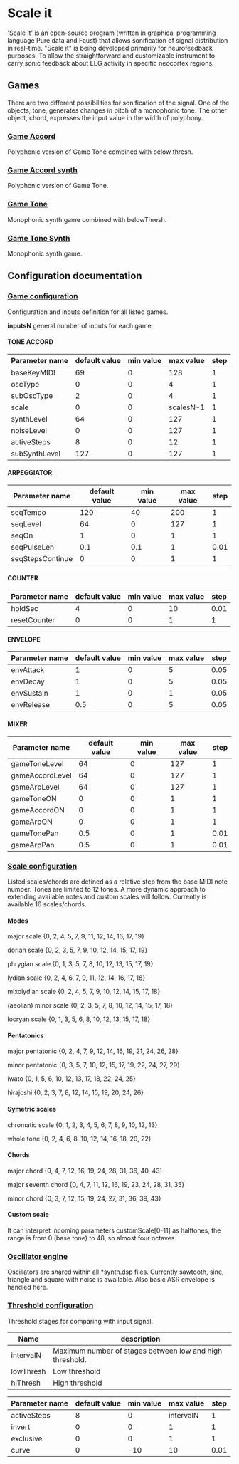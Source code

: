 # Scale it

'Scale it' is an open-source program (written in graphical programming language Pure data and Faust) that allows sonification of signal distribution in real-time. "Scale it" is being developed primarily for neurofeedback purposes. To allow the straightforward and customizable instrument to carry sonic feedback about EEG activity in specific neocortex regions.

## Games

There are two different possibilities for sonification of the signal. One of the objects, tone, generates changes in pitch of a monophonic tone. The other object, chord, expresses the input value in the width of polyphony.

<!--transcribe-->

### [Game Accord](gameAccord.dsp)
Polyphonic version of Game Tone combined with below thresh.

### [Game Accord synth](gameAccordSynth.dsp)
Polyphonic version of Game Tone.

### [Game Tone](gameTone.dsp)
Monophonic synth game combined with belowThresh.

### [Game Tone Synth](gameToneSynth.dsp)
Monophonic synth game.

<!--/transcribe-->

## Configuration documentation

<!--transcribe-->

### [Game configuration](libs/gameConfig.lib)
Configuration and inputs definition for all listed games.

**inputsN** general number of inputs for each game

#### TONE ACCORD
| Parameter name | default value | min value | max value | step |
| --- | --- | --- | --- | --- |
|baseKeyMIDI|69|0|128|1|
|oscType|0|0|4|1|
|subOscType|2|0|4|1|
|scale|0|0|scalesN-1|1|
|synthLevel|64|0|127|1|
|noiseLevel|0|0|127|1|
|activeSteps|8|0|12|1|
|subSynthLevel|127|0|127|1|

#### ARPEGGIATOR
| Parameter name | default value | min value | max value | step |
| --- | --- | --- | --- | --- |
|seqTempo|120|40|200|1|
|seqLevel|64|0|127|1|
|seqOn|1|0|1|1|
|seqPulseLen|0.1|0.1|1|0.01|
|seqStepsContinue|0|0|1|1|

#### COUNTER
| Parameter name | default value | min value | max value | step |
| --- | --- | --- | --- | --- |
|holdSec|4|0|10|0.01|
|resetCounter|0|0|1|1|

#### ENVELOPE 
| Parameter name | default value | min value | max value | step |
| --- | --- | --- | --- | --- |
|envAttack|1|0|5|0.05|
|envDecay|1|0|5|0.05|
|envSustain|1|0|1|0.05|
|envRelease|0.5|0|5|0.05|

#### MIXER
| Parameter name | default value | min value | max value | step |
| --- | --- | --- | --- | --- |
|gameToneLevel|64|0|127|1|
|gameAccordLevel|64|0|127|1|
|gameArpLevel|64|0|127|1|
|gameToneON|0|0|1|1|
|gameAccordON|0|0|1|1|
|gameArpON|0|0|1|1|
|gameTonePan|0.5|0|1|0.01|
|gameArpPan|0.5|0|1|0.01|

### [Scale configuration](libs/scaleEngine.lib)
Listed scales/chords are defined as a relative step from the base MIDI note number. Tones are limited to 12 tones. A more dynamic approach to extending available notes and custom scales will follow. Currently is available 16 scales/chords.

#### Modes
major scale
{0, 2, 4, 5, 7, 9, 11, 12, 14, 16, 17, 19}

dorian scale {0, 2, 3, 5, 7, 9, 10, 12, 14, 15, 17, 19}

phrygian scale {0, 1, 3, 5, 7, 8, 10, 12, 13, 15, 17, 19}

lydian scale {0, 2, 4, 6, 7, 9, 11, 12, 14, 16, 17, 18}

mixolydian scale {0, 2, 4, 5, 7, 9, 10, 12, 14, 15, 17, 18}

(aeolian) minor scale {0, 2, 3, 5, 7, 8, 10, 12, 14, 15, 17, 18}

locryan scale {0, 1, 3, 5, 6, 8, 10, 12, 13, 15, 17, 18}

#### Pentatonics
major pentatonic {0, 2, 4, 7, 9, 12, 14, 16, 19, 21, 24, 26, 28}

minor pentatonic {0, 3, 5, 7, 10, 12, 15, 17, 19, 22, 24, 27, 29}

iwato {0, 1, 5, 6, 10, 12, 13, 17, 18, 22, 24, 25}

hirajoshi {0, 2, 3, 7, 8, 12, 14, 15, 19, 20, 24, 26}

#### Symetric scales
chromatic scale {0, 1, 2, 3, 4, 5, 6, 7, 8, 9, 10, 12, 13}

whole tone {0, 2, 4, 6, 8, 10, 12, 14, 16, 18, 20, 22}

#### Chords
major chord {0, 4, 7, 12, 16, 19, 24, 28, 31, 36, 40, 43}

major seventh chord {0, 4, 7, 11, 12, 16, 19, 23, 24, 28, 31, 35}

minor chord {0, 3, 7, 12, 15, 19, 24, 27, 31, 36, 39, 43}

#### Custom scale
It can interpret incoming parameters customScale[0-11] as halftones, the range is from 0 (base tone) to 48, so almost four octaves.

### [Oscillator engine](libs/synthEngine.lib)
Oscillators are shared within all *synth.dsp files. Currently sawtooth, sine, triangle and square with noise is awailable. Also basic ASR envelope is handled here.

### [Threshold configuration](libs/threshConfig.lib)
Threshold stages for comparing with input signal.

|Name | description |
| -- | -- |
|intervalN|Maximum number of stages between low and high threshold.|
|lowThresh |Low threshold |
|hiThresh |High threshold |

| Parameter name | default value | min value | max value | step |
| --- | --- | --- | --- | --- |
|activeSteps|8|0|intervalN|1|
|invert|0|0|1|1|
|exclusive|0|0|1|1|
|curve|0|-10|10|0.01|

<!--/transcribe-->
